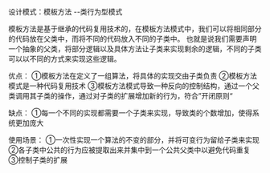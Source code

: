 设计模式：模板方法 --类行为型模式

模板方法是基于继承的代码复用技术的，在模板方法模式中，我们可以将相同部分的代码放在父类中，而将不同的代码放入不同的子类中。
也就是说我们需要声明一个抽象的父类，将部分逻辑以及具体方法让子类来实现剩余的逻辑，不同的子类可以以不同的方式来实现这些逻辑。

优点：
    ①模板方法在定义了一组算法，将具体的实现交由子类负责
    ②模板方法模式是一种代码复用技术
    ③模板方法模式导致一种反向的控制结构，通过一个父类调用其子类的操作，通过对子类的扩展增加新的行为，符合”开闭原则“

缺点：
    ①每一个不同的实现都需要一个子类来实现，导致类的个数增加，使得系统更加庞大

使用场景：
    ①一次性实现一个算法的不变的部分，并将可变行为留给子类来实现
    ②各子类中公共的行为应被提取出来并集中到一个公共父类中以避免代码重复
    ③控制子类的扩展

